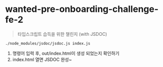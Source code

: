 # wanted-pre-onboarding-challenge-fe-2
> 타입스크립트 습득을 위한 챌린지 (with JSDOC)

```
./node_modules/jsdoc/jsdoc.js index.js
```
1. 명령어 입력 후, out/index.html이 생성 되었는지 확인하기
2. index.html 열면 JSDOC 완성~
